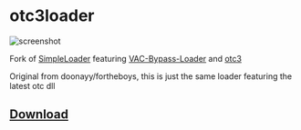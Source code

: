 # otc3loader

![screenshot](https://raw.githubusercontent.com/doonayy/fortheboys/main/miscs/loader.png?token=AMGBK7FPKL6U4GSJ2E4MQRS7ZZSUS)

Fork of [SimpleLoader](https://github.com/WilsonPublic/SimpleLoader) featuring [VAC-Bypass-Loader](https://github.com/danielkrupinski/VAC-Bypass-Loader) and [otc3](https://anonfiles.com/bcS7F2wcp8/otv3_dll)

Original from doonayy/fortheboys, this is just the same loader featuring the latest otc dll

## [Download](https://github.com/doonayy/fortheboys/releases/download/csgo-cheat/SimpleLoader.exe)
